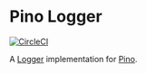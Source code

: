 # Pino Logger

[![CircleCI](https://circleci.com/gh/thomazmz/pino-logger.svg?branch=main&style=svg)](https://app.circleci.com/pipelines/github/thomazmz/pino-logger)

A [Logger](https://github.com/thomazmz/core-context/blob/main/src/logger/logger.ts) implementation for [Pino](https://www.npmjs.com/package/pino).